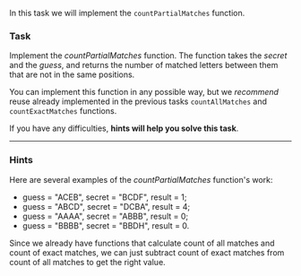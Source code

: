 In this task we will implement the `countPartialMatches` function.

### Task

Implement the _countPartialMatches_ function.
The function takes the _secret_ and the _guess_,
and returns the number of matched letters between them that are not in the same positions.

You can implement this function in any possible way, 
but we _recommend_ reuse already implemented in the previous tasks `countAllMatches` and `countExactMatches` functions.

If you have any difficulties, **hints will help you solve this task**.

----

### Hints

<div class="Hint" title="Push me to see examples of the `countPartialMatches` function's work">

Here are several examples of the _countPartialMatches_ function's work:

- guess = "ACEB", secret = "BCDF", result = 1;
- guess = "ABCD", secret = "DCBA", result = 4;
- guess = "AAAA", secret = "ABBB", result = 0;
- guess = "BBBB", secret = "BBDH", result = 0.
</div>

<div class="Hint" title="Push me to learn the main idea of the algorithm">

Since we already have functions that calculate count of all matches and count of exact matches, 
we can just subtract count of exact matches from count of all matches to get the right value.
</div>
